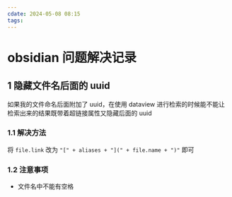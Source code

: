 ```yaml
---
cdate: 2024-05-08 08:15
tags: 
---
```


# obsidian 问题解决记录

## 1 隐藏文件名后面的 uuid

如果我的文件命名后面附加了 uuid，在使用 dataview 进行检索的时候能不能让检索出来的结果既带着超链接属性又隐藏后面的 uuid

### 1.1 解决方法

将 `file.link` 改为 `"[" + aliases + "](" + file.name + ")"` 即可

### 1.2 注意事项

- 文件名中不能有空格